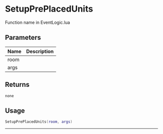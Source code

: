 # SetupPrePlacedUnits

Function name in EventLogic.lua

## Parameters

| Name | Description |
| ---- | ----------- |
| room |             |
| args |             |

## Returns

`none`

## Usage

```lua
SetupPrePlacedUnits(room, args)
```

---
